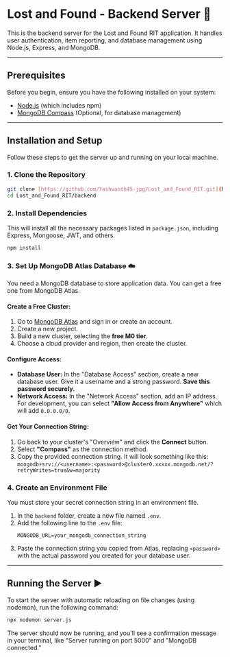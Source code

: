 # Lost and Found - Backend Server 📂

This is the backend server for the Lost and Found RIT application. It handles user authentication, item reporting, and database management using Node.js, Express, and MongoDB.

---

## Prerequisites

Before you begin, ensure you have the following installed on your system:

-   [Node.js](https://nodejs.org/en/) (which includes npm)
-   [MongoDB Compass](https://www.mongodb.com/products/compass) (Optional, for database management)

---

## Installation and Setup

Follow these steps to get the server up and running on your local machine.

### 1. Clone the Repository

```bash
git clone [https://github.com/Yashwanth45-jpg/Lost_and_Found_RIT.git](https://github.com/Yashwanth45-jpg/Lost_and_Found_RIT.git)
cd Lost_and_Found_RIT/backend
```

### 2. Install Dependencies

This will install all the necessary packages listed in `package.json`, including Express, Mongoose, JWT, and others.

```bash
npm install
```

### 3. Set Up MongoDB Atlas Database ☁️

You need a MongoDB database to store application data. You can get a free one from MongoDB Atlas.

#### Create a Free Cluster:

1.  Go to [MongoDB Atlas](https://www.mongodb.com/cloud/atlas/register) and sign in or create an account.
2.  Create a new project.
3.  Build a new cluster, selecting the **free M0 tier**.
4.  Choose a cloud provider and region, then create the cluster.

#### Configure Access:

-   **Database User:** In the "Database Access" section, create a new database user. Give it a username and a strong password. **Save this password securely.**
-   **Network Access:** In the "Network Access" section, add an IP address. For development, you can select **"Allow Access from Anywhere"** which will add `0.0.0.0/0`.

#### Get Your Connection String:

1.  Go back to your cluster's "Overview" and click the **Connect** button.
2.  Select **"Compass"** as the connection method.
3.  Copy the provided connection string. It will look something like this:
    `mongodb+srv://<username>:<password>@cluster0.xxxxx.mongodb.net/?retryWrites=true&w=majority`

### 4. Create an Environment File

You must store your secret connection string in an environment file.

1.  In the `backend` folder, create a new file named `.env`.
2.  Add the following line to the `.env` file:
    ```
    MONGODB_URL=your_mongodb_connection_string
    ```
3.  Paste the connection string you copied from Atlas, replacing `<password>` with the actual password you created for your database user.

---

## Running the Server ▶️

To start the server with automatic reloading on file changes (using nodemon), run the following command:

```bash
npx nodemon server.js
```

The server should now be running, and you'll see a confirmation message in your terminal, like "Server running on port 5000" and "MongoDB connected."
